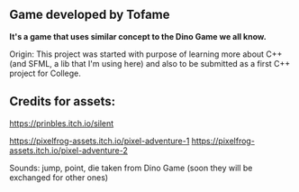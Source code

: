 ## Game developed by Tofame
**It's a game that uses similar concept to the Dino Game we all know.**

Origin: This project was started with purpose of learning more about C++ (and SFML, a lib that I'm using here)
and also to be submitted as a first C++ project for College.

## Credits for assets:

https://prinbles.itch.io/silent

https://pixelfrog-assets.itch.io/pixel-adventure-1
https://pixelfrog-assets.itch.io/pixel-adventure-2

Sounds: jump, point, die taken from Dino Game (soon they will be exchanged for other ones)
